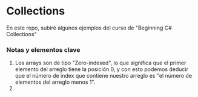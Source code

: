# Collections 

En este repo, subiré algunos ejemplos del curso de "Beginning C# Collections"

### Notas y elementos clave

1. Los arrays son de tipo "Zero-indexed", lo que significa que el primer elemento del arreglo tiene la posición 0, y con esto podemos deducir que el número de index que contiene nuestro arreglo es "el número de elementos del arreglo menos 1".
2. 

